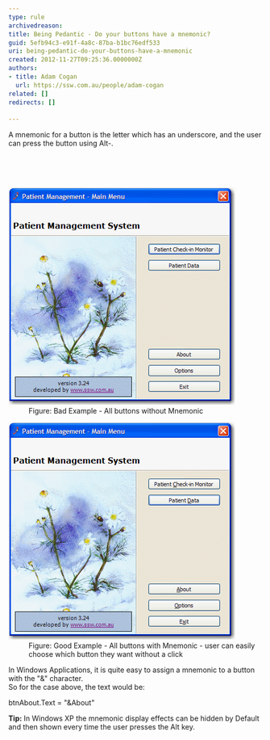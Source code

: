 ```yaml
---
type: rule
archivedreason: 
title: Being Pedantic - Do your buttons have a mnemonic?
guid: 5efb94c3-e91f-4a8c-87ba-b1bc76edf533
uri: being-pedantic-do-your-buttons-have-a-mnemonic
created: 2012-11-27T09:25:36.0000000Z
authors:
- title: Adam Cogan
  url: https://ssw.com.au/people/adam-cogan
related: []
redirects: []

---
```



<p>A mnemonic for a button is the letter which has an underscore, and the user can press the button using Alt-<char>.</p>
<br><excerpt class='endintro'></excerpt><br>
​
<dl class="badImage"><dt>
      <img alt="Browse Button" src="../../assets/BadMem.gif" />
   </dt><dd>Figure: Bad Example - All buttons without Mnemonic</dd></dl><dl class="goodImage"><dt>
      <img alt="Browse Button" src="../../assets/GoodMem.gif" />
   </dt><dd>Figure: Good Example - All buttons with Mnemonic - user can easily choose which button they want without a click</dd></dl><div>In Windows Applications, it is quite easy to assign a mnemonic to a button with the "&" character.</div><div>So for the case above, the text would be:</div><dl class="code"><dt><p>btnAbout.Text = "&About"</p>
   </dt></dl><div><b>Tip:</b> In Windows XP the mnemonic display effects can be hidden by Default and then shown every time the user presses the Alt key.</div>


